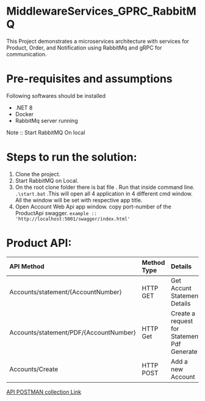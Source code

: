 # MiddlewareServices_GPRC_RabbitMQ
This Project demonstrates a microservices architecture with services for Product, Order, and Notification using RabbitMq and gRPC for communication.

# **Pre-requisites and assumptions**
Following softwares should be installed
- .NET 8
- Docker
- RabbitMq server running 

 
Note ::   Start RabbitMQ On local
 

# Steps to run the solution:
1. Clone the project.
2. Start RabbitMQ on Local.
3. On the root clone folder there is bat file . Run that inside command line.
`.\start.bat` .This will open all 4 application in 4 different cmd window. All the window will be set with respective app title.
4. Open Account Web Api app window. copy port-number of the ProductApi swagger. 
 ``` example :: 'http://localhost:5001/swagger/index.html' ```
 

# Product API: 
| API Method        | Method Type           | Details  |  
| :------------- |:-------------| :------------- | 
| Accounts/statement/{AccountNumber}     | HTTP GET | Get Accunt Statement Details | 
| Accounts/statement/PDF/{AccountNumber}      |  HTTP Get      |  Create a request for Statement Pdf Generate |
| Accounts/Create | HTTP POST      |   Add a new Account |

[API POSTMAN collection Link](AccountService.postman_collection.json)
